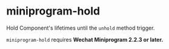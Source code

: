 # miniprogram-hold

Hold Component's lifetimes until the `unhold` method trigger.

`miniprogram-hold` requires **Wechat Miniprogram 2.2.3 or later.**
